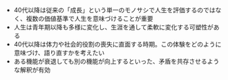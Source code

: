 
- 40代以降は従来の「成長」という単一のモノサシで人生を評価するのではなく、複数の価値基準で人生を意味づけることが重要
- 人生は青年期以降も多様に変化し、生涯を通して柔軟に変化する可塑性がある
- 40代以降は体力や社会的役割の喪失に直面する時期。この体験をどのように意味づけ、語り直すかを考えたい
- ある機能が衰退しても別の機能が向上するといった、矛盾を共存させるような解釈が有効


